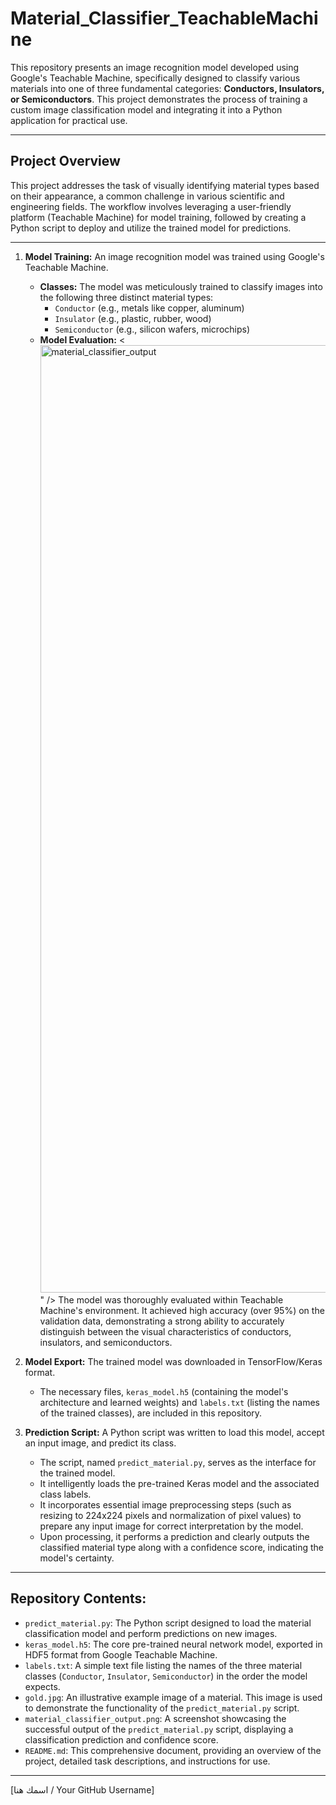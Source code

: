 # Material_Classifier_TeachableMachine

This repository presents an image recognition model developed using Google's Teachable Machine, specifically designed to classify various materials into one of three fundamental categories: **Conductors, Insulators, or Semiconductors**. This project demonstrates the process of training a custom image classification model and integrating it into a Python application for practical use.

---

## Project Overview

This project addresses the task of visually identifying material types based on their appearance, a common challenge in various scientific and engineering fields. The workflow involves leveraging a user-friendly platform (Teachable Machine) for model training, followed by creating a Python script to deploy and utilize the trained model for predictions.

---

1.  **Model Training:** An image recognition model was trained using Google's Teachable Machine.
    * **Classes:** The model was meticulously trained to classify images into the following three distinct material types:
        * `Conductor` (e.g., metals like copper, aluminum)
        * `Insulator` (e.g., plastic, rubber, wood)
        * `Semiconductor` (e.g., silicon wafers, microchips)
    * **Model Evaluation:** <<img width="2830" height="1516" alt="material_classifier_output" src="https://github.com/user-attachments/assets/7f40cd0d-c0cf-48db-9315-156fa81cdd00" />
" />
The model was thoroughly evaluated within Teachable Machine's environment. It achieved high accuracy (over 95%) on the validation data, demonstrating a strong ability to accurately distinguish between the visual characteristics of conductors, insulators, and semiconductors.

2.  **Model Export:** The trained model was downloaded in TensorFlow/Keras format.
    * The necessary files, `keras_model.h5` (containing the model's architecture and learned weights) and `labels.txt` (listing the names of the trained classes), are included in this repository.

3.  **Prediction Script:** A Python script was written to load this model, accept an input image, and predict its class.
    * The script, named `predict_material.py`, serves as the interface for the trained model.
    * It intelligently loads the pre-trained Keras model and the associated class labels.
    * It incorporates essential image preprocessing steps (such as resizing to 224x224 pixels and normalization of pixel values) to prepare any input image for correct interpretation by the model.
    * Upon processing, it performs a prediction and clearly outputs the classified material type along with a confidence score, indicating the model's certainty.

---

## Repository Contents:

* `predict_material.py`: The Python script designed to load the material classification model and perform predictions on new images.
* `keras_model.h5`: The core pre-trained neural network model, exported in HDF5 format from Google Teachable Machine.
* `labels.txt`: A simple text file listing the names of the three material classes (`Conductor`, `Insulator`, `Semiconductor`) in the order the model expects.
* `gold.jpg`: An illustrative example image of a material. This image is used to demonstrate the functionality of the `predict_material.py` script.
* `material_classifier_output.png`: A screenshot showcasing the successful output of the `predict_material.py` script, displaying a classification prediction and confidence score.
* `README.md`: This comprehensive document, providing an overview of the project, detailed task descriptions, and instructions for use.

---

[اسمك هنا / Your GitHub Username]
